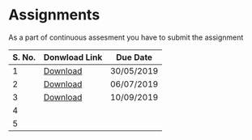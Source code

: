 # Assignments

As a part of continuous assesment you have to submit the assignment 

| S. No. | Donwload Link                   | Due Date   |
|--------|---------------------------------|------------|
| 1      | [Download](PDFs/201820A1.pdf)   | 30/05/2019 |
| 2      | [Download](PDFs/201820A2.pdf)   | 06/07/2019 |
| 3      | [Download](PDFs/201820A3.pdf)   | 10/09/2019 |
| 4      |                                 |            |
| 5      |                                 |            |